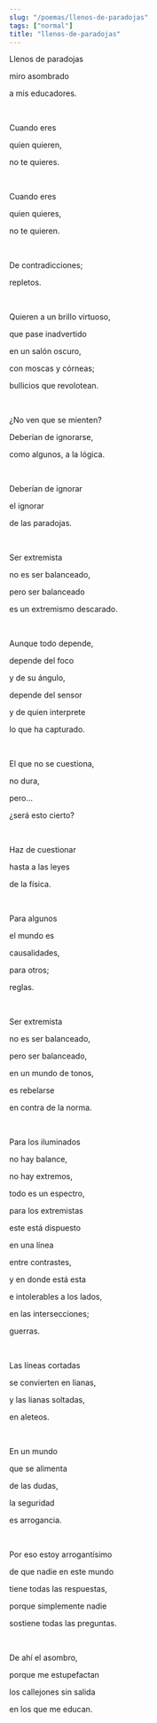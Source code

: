 ```yaml
---
slug: "/poemas/llenos-de-paradojas"
tags: ["normal"]
title: "llenos-de-paradojas"
---
```

Llenos de paradojas

miro asombrado

a mis educadores.

&nbsp;

Cuando eres

quien quieren,

no te quieres.

&nbsp;

Cuando eres

quien quieres,

no te quieren.

&nbsp;

De contradicciones;

repletos.

&nbsp;

Quieren a un brillo virtuoso,

que pase inadvertido

en un salón oscuro,

con moscas y córneas;

bullicios que revolotean.

&nbsp;

¿No ven que se mienten?

Deberían de ignorarse,

como algunos, a la lógica.

&nbsp;

Deberían de ignorar

el ignorar

de las paradojas.

&nbsp;

Ser extremista

no es ser balanceado,

pero ser balanceado

es un extremismo descarado.

&nbsp;

Aunque todo depende,

depende del foco

y de su ángulo,

depende del sensor

y de quien interprete

lo que ha capturado.

&nbsp;

El que no se cuestiona,

no dura,

pero...

¿será esto cierto?

&nbsp;

Haz de cuestionar

hasta a las leyes

de la física.

&nbsp;

Para algunos

el mundo es

causalidades,

para otros;

reglas.

&nbsp;

Ser extremista

no es ser balanceado,

pero ser balanceado,

en un mundo de tonos,

es rebelarse

en contra de la norma.

&nbsp;

Para los iluminados

no hay balance,

no hay extremos,

todo es un espectro,

para los extremistas

este está dispuesto

en una línea

entre contrastes,

y en donde está esta

e intolerables a los lados,

en las intersecciones;

guerras.

&nbsp;

Las líneas cortadas

se convierten en lianas,

y las lianas soltadas,

en aleteos.

&nbsp;

En un mundo

que se alimenta

de las dudas,

la seguridad

es arrogancia.

&nbsp;

Por eso estoy arrogantísimo

de que nadie en este mundo

tiene todas las respuestas,

porque simplemente nadie

sostiene todas las preguntas.

&nbsp;

De ahí el asombro,

porque me estupefactan

los callejones sin salida

en los que me educan.